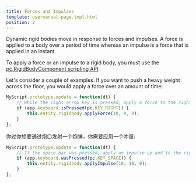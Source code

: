 ```yaml
---
title: Forces and Impulses
template: usermanual-page.tmpl.html
position: 2
---
```


Dynamic rigid bodies move in response to forces and impulses. A force is applied to a body over a period of time whereas an impulse is a force that is applied in an instant.

To apply a force or an impulse to a rigid body, you must use the [pc.RigidBodyComponent scripting API][1].

Let's consider a couple of examples. If you want to push a heavy weight across the floor, you would apply a force over an amount of time:

```javascript
MyScript.prototype.update = function(dt) {
    // While the right arrow key is pressed, apply a force to the right
    if (app.keyboard.isPressed(pc.KEY_RIGHT)) {
        this.entity.rigidbody.applyForce(10, 0, 0);
    }
};
```

你过你想要通过炮口发射一个炮弹，你需要应用一个冲量:

```javascript
MyScript.prototype.update = function(dt) {
    // If the space bar was pressed, apply an impulse up and to the right
    if (app.keyboard.wasPressed(pc.KEY_SPACE)) {
        this.entity.rigidbody.applyImpulse(10, 10, 0);
    }
};
```

[1]: https://developer.playcanvas.com/en/api/pc.RigidBodyComponent.html

